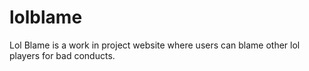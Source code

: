 # lolblame
Lol Blame is a work in project website where users can blame other lol players for bad conducts.

